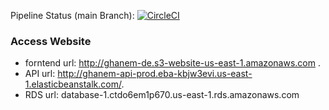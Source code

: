 Pipeline Status (main Branch):
[![CircleCI](https://circleci.com/gh/AbdullahGhanem/New-Hosting-Full-Stack-Application.svg?style=svg)](https://circleci.com/gh/AbdullahGhanem/New-Hosting-Full-Stack-Application)


### Access Website

* forntend url: http://ghanem-de.s3-website-us-east-1.amazonaws.com .
* API url: http://ghanem-api-prod.eba-kbjw3evi.us-east-1.elasticbeanstalk.com/.
* RDS url: database-1.ctdo6em1p670.us-east-1.rds.amazonaws.com
